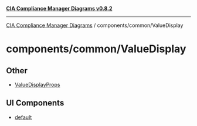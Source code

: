 [**CIA Compliance Manager Diagrams v0.8.2**](../../../README.md)

***

[CIA Compliance Manager Diagrams](../../../modules.md) / components/common/ValueDisplay

# components/common/ValueDisplay

## Other

- [ValueDisplayProps](interfaces/ValueDisplayProps.md)

## UI Components

- [default](functions/default.md)
